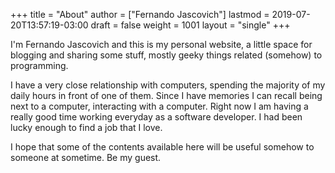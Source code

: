 +++
title = "About"
author = ["Fernando Jascovich"]
lastmod = 2019-07-20T13:57:19-03:00
draft = false
weight = 1001
layout = "single"
+++

I'm Fernando Jascovich and this is my personal website, a little space for blogging and sharing some stuff, mostly geeky things related (somehow) to programming.

I have a very close relationship with computers, spending the majority of my daily hours in front of one of them. Since I have memories I can recall being next to a computer, interacting with a computer. Right now I am having a really good time working everyday as a software developer. I had been lucky enough to find a job that I love.

I hope that some of the contents available here will be useful somehow to someone at sometime. Be my guest.
